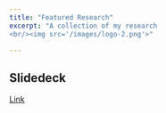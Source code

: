 ```yaml
---
title: "Featured Research"
excerpt: "A collection of my research
<br/><img src='/images/logo-2.png'>"

---
```


<!-- This is an item in your portfolio. It can be have images or nice text. If you name the file .md, it will be parsed as markdown. If you name the file .html, it will be parsed as HTML.  -->

## Slidedeck
[Link](https://github.com/binyulei/binyulei.github.io/blob/fbada3b00fb8ce85c21acb4c189530db4a855843/_portfolio/Portfolio-BinyuLei-UMich.pdf)

